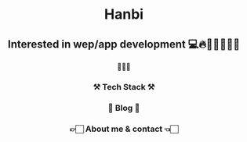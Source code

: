 <div align="center">

  # Hanbi
  ## Interested in wep/app development 💻🔥👩‍💻👩🏻‍💻
  👩🏻‍💻

  ### ⚒️ Tech Stack ⚒️
  
  ### 🧸 Blog 🧸
  
  ### 👉🏻 About me & contact 👈🏻
</div>

<!--
**rlagksql219/rlagksql219** is a ✨ _special_ ✨ repository because its `README.md` (this file) appears on your GitHub profile.

Here are some ideas to get you started:

- 🔭 I’m currently working on ...
- 🌱 I’m currently learning ...
- 👯 I’m looking to collaborate on ...
- 🤔 I’m looking for help with ...
- 💬 Ask me about ...
- 📫 How to reach me: ...
- 😄 Pronouns: ...
- ⚡ Fun fact: ...
-->
